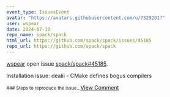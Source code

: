 ```yaml
---
event_type: IssuesEvent
avatar: "https://avatars.githubusercontent.com/u/7329201?"
user: wspear
date: 2024-07-10
repo_name: spack/spack
html_url: https://github.com/spack/spack/issues/45185
repo_url: https://github.com/spack/spack
---
```


<a href='https://github.com/wspear' target='_blank'>wspear</a> open issue <a href='https://github.com/spack/spack/issues/45185' target='_blank'>spack/spack#45185</a>.

<p>Installation issue: dealii - CMake defines bogus compilers</p><small>### Steps to reproduce the issue...</small><a href='https://github.com/spack/spack/issues/45185' target='_blank'>View Comment</a>